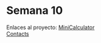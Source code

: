 # Semana 10
Enlaces al proyecto:
[MiniCalculator](https://github.com/ceduardoHN/MiniCalculadora)<br>
[Contacts](https://github.com/ceduardoHN/Contacts)
